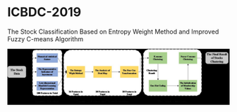 # ICBDC-2019
The Stock Classification Based on Entropy Weight Method and Improved Fuzzy C-means Algorithm

![](liucheng.jpg "算法流程框图")
